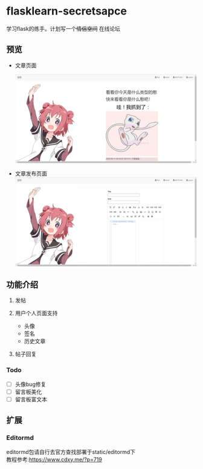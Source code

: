 # flasklearn-secretsapce
学习flask的练手。计划写一个~~情侣空间~~ 在线论坛
## 预览

- 文章页面

  ![微信截图_20200614222332](\README.assert\微信截图_20200614222332.png)

- 文章发布页面![image-20200614222428645](\README.assert\image-20200614222428645.png)

## 功能介绍

1. 发帖

2. 用户个人页面支持
    - 头像
    - 签名
    - 历史文章
    
3. 帖子回复

    

### Todo

- [ ] 头像bug修复
- [ ] 留言板美化
- [ ] 留言板富文本

## 扩展

### Editormd
editormd包请自行去官方查找部署于static/editormd下    
教程参考:https://www.cdxy.me/?p=719
